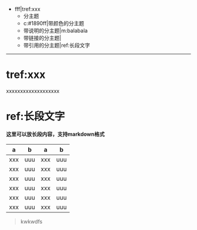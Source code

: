 - fff|tref:xxx
	- 分主题
	- c:#1890ff|带颜色的分主题
	- 带说明的分主题|m:balabala
	- 带链接的分主题|[](diropenby://F:\workspace2\front\ims@@code)
	- 带引用的分主题|ref:长段文字

***
# tref:xxx
xxxxxxxxxxxxxxxxxxx

# ref:长段文字
#### 这里可以放长段内容，支持markdown格式

|a|b|a|b|
|-|-|-|-|
|xxx|uuu|xxx|uuu|
|xxx|uuu|xxx|uuu|
|xxx|uuu|xxx|uuu|
|xxx|uuu|xxx|uuu|
|xxx|uuu|xxx|uuu|
|xxx|uuu|xxx|uuu|

> kwkwdfs